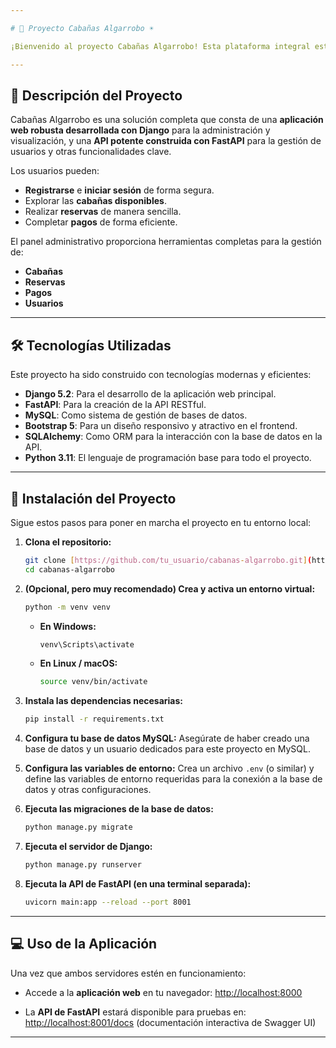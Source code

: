 ```yaml
---

# 🏡 Proyecto Cabañas Algarrobo ☀️

¡Bienvenido al proyecto Cabañas Algarrobo! Esta plataforma integral está diseñada para simplificar la gestión y reserva de cabañas, ofreciendo una experiencia fluida tanto para administradores como para usuarios.

---
```


## 📝 Descripción del Proyecto

Cabañas Algarrobo es una solución completa que consta de una **aplicación web robusta desarrollada con Django** para la administración y visualización, y una **API potente construida con FastAPI** para la gestión de usuarios y otras funcionalidades clave.

Los usuarios pueden:
* **Registrarse** e **iniciar sesión** de forma segura.
* Explorar las **cabañas disponibles**.
* Realizar **reservas** de manera sencilla.
* Completar **pagos** de forma eficiente.

El panel administrativo proporciona herramientas completas para la gestión de:
* **Cabañas**
* **Reservas**
* **Pagos**
* **Usuarios**

---

## 🛠️ Tecnologías Utilizadas

Este proyecto ha sido construido con tecnologías modernas y eficientes:

* **Django 5.2**: Para el desarrollo de la aplicación web principal.
* **FastAPI**: Para la creación de la API RESTful.
* **MySQL**: Como sistema de gestión de bases de datos.
* **Bootstrap 5**: Para un diseño responsivo y atractivo en el frontend.
* **SQLAlchemy**: Como ORM para la interacción con la base de datos en la API.
* **Python 3.11**: El lenguaje de programación base para todo el proyecto.

---

## 🚀 Instalación del Proyecto

Sigue estos pasos para poner en marcha el proyecto en tu entorno local:

1.  **Clona el repositorio:**
    ```bash
    git clone [https://github.com/tu_usuario/cabanas-algarrobo.git](https://github.com/tu_usuario/cabanas-algarrobo.git)
    cd cabanas-algarrobo
    ```

2.  **(Opcional, pero muy recomendado) Crea y activa un entorno virtual:**
    ```bash
    python -m venv venv
    ```
    * **En Windows:**
        ```bash
        venv\Scripts\activate
        ```
    * **En Linux / macOS:**
        ```bash
        source venv/bin/activate
        ```

3.  **Instala las dependencias necesarias:**
    ```bash
    pip install -r requirements.txt
    ```

4.  **Configura tu base de datos MySQL:**
    Asegúrate de haber creado una base de datos y un usuario dedicados para este proyecto en MySQL.

5.  **Configura las variables de entorno:**
    Crea un archivo `.env` (o similar) y define las variables de entorno requeridas para la conexión a la base de datos y otras configuraciones.

6.  **Ejecuta las migraciones de la base de datos:**
    ```bash
    python manage.py migrate
    ```

7.  **Ejecuta el servidor de Django:**
    ```bash
    python manage.py runserver
    ```

8.  **Ejecuta la API de FastAPI (en una terminal separada):**
    ```bash
    uvicorn main:app --reload --port 8001
    ```

---

## 💻 Uso de la Aplicación

Una vez que ambos servidores estén en funcionamiento:

* Accede a la **aplicación web** en tu navegador:
    [http://localhost:8000](http://localhost:8000)

* La **API de FastAPI** estará disponible para pruebas en:
    [http://localhost:8001/docs](http://localhost:8001/docs) (documentación interactiva de Swagger UI)

---